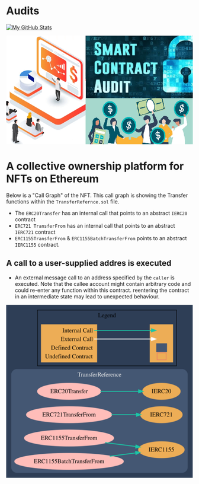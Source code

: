 # Audits


[![My GitHub Stats](https://github-readme-stats-one-bice.vercel.app/api?username=Keen-Sheen&show_icons=true&theme=dark&role=OWNER,ORGANIZATION_MEMBER,COLLABORATOR&include_all_commits=true&count_private=true)](https://github.com/billy1624#gh-dark-mode-only)

![An Image of Smart Contract Auditing](smart-contract-audit-cost.png)



# A collective ownership platform for NFTs on Ethereum

Below is a "Call Graph" of the NFT. This call graph is showing the Transfer functions within the `TransferRefernce.sol` file. 

* The `ERC20Transfer` has an internal call that points to an abstract `IERC20` contract
* `ERC721 TransferFrom` has an internal call that points to an abstract `IERC721` contract
* `ERC1155TransferFrom` & `ERC1155BatchTransferFrom` points to an abstract `IERC1155` contract.

## A call to a user-supplied addres is executed

  * An external message call to an address specified by the `caller` is executed. Note that the callee account might contain arbitrary code and could re-enter any function within this contract. reentering the contract in an intermediate state may lead to unexpected behaviour. 



![An Image of Audit Graph](TransferRefrences_Graph.svg)
